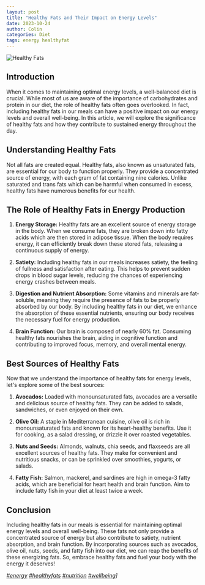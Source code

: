 ```yaml
---
layout: post
title: "Healthy Fats and Their Impact on Energy Levels"
date: 2023-10-24
author: Colin
categories: Diet
tags: energy healthyfat
---
```


![Healthy Fats](https://source.unsplash.com/1600x900/?healthy,fats)

## Introduction

When it comes to maintaining optimal energy levels, a well-balanced diet is crucial. While most of us are aware of the importance of carbohydrates and protein in our diet, the role of healthy fats often goes overlooked. In fact, including healthy fats in our meals can have a positive impact on our energy levels and overall well-being. In this article, we will explore the significance of healthy fats and how they contribute to sustained energy throughout the day.

## Understanding Healthy Fats

Not all fats are created equal. Healthy fats, also known as unsaturated fats, are essential for our body to function properly. They provide a concentrated source of energy, with each gram of fat containing nine calories. Unlike saturated and trans fats which can be harmful when consumed in excess, healthy fats have numerous benefits for our health.

## The Role of Healthy Fats in Energy Production

1. **Energy Storage:** Healthy fats are an excellent source of energy storage in the body. When we consume fats, they are broken down into fatty acids which are then stored in adipose tissue. When the body requires energy, it can efficiently break down these stored fats, releasing a continuous supply of energy.

2. **Satiety:** Including healthy fats in our meals increases satiety, the feeling of fullness and satisfaction after eating. This helps to prevent sudden drops in blood sugar levels, reducing the chances of experiencing energy crashes between meals.

3. **Digestion and Nutrient Absorption:** Some vitamins and minerals are fat-soluble, meaning they require the presence of fats to be properly absorbed by our body. By including healthy fats in our diet, we enhance the absorption of these essential nutrients, ensuring our body receives the necessary fuel for energy production.

4. **Brain Function:** Our brain is composed of nearly 60% fat. Consuming healthy fats nourishes the brain, aiding in cognitive function and contributing to improved focus, memory, and overall mental energy.

## Best Sources of Healthy Fats

Now that we understand the importance of healthy fats for energy levels, let's explore some of the best sources:

1. **Avocados:** Loaded with monounsaturated fats, avocados are a versatile and delicious source of healthy fats. They can be added to salads, sandwiches, or even enjoyed on their own.

2. **Olive Oil:** A staple in Mediterranean cuisine, olive oil is rich in monounsaturated fats and known for its heart-healthy benefits. Use it for cooking, as a salad dressing, or drizzle it over roasted vegetables.

3. **Nuts and Seeds:** Almonds, walnuts, chia seeds, and flaxseeds are all excellent sources of healthy fats. They make for convenient and nutritious snacks, or can be sprinkled over smoothies, yogurts, or salads.

4. **Fatty Fish:** Salmon, mackerel, and sardines are high in omega-3 fatty acids, which are beneficial for heart health and brain function. Aim to include fatty fish in your diet at least twice a week.

## Conclusion

Including healthy fats in our meals is essential for maintaining optimal energy levels and overall well-being. These fats not only provide a concentrated source of energy but also contribute to satiety, nutrient absorption, and brain function. By incorporating sources such as avocados, olive oil, nuts, seeds, and fatty fish into our diet, we can reap the benefits of these energizing fats. So, embrace healthy fats and fuel your body with the energy it deserves!

_[#energy](https://source.unsplash.com/1600x900/?energy) [#healthyfats](https://source.unsplash.com/1600x900/?healthyfats) [#nutrition](https://source.unsplash.com/1600x900/?nutrition) [#wellbeing](https://source.unsplash.com/1600x900/?wellbeing)]_